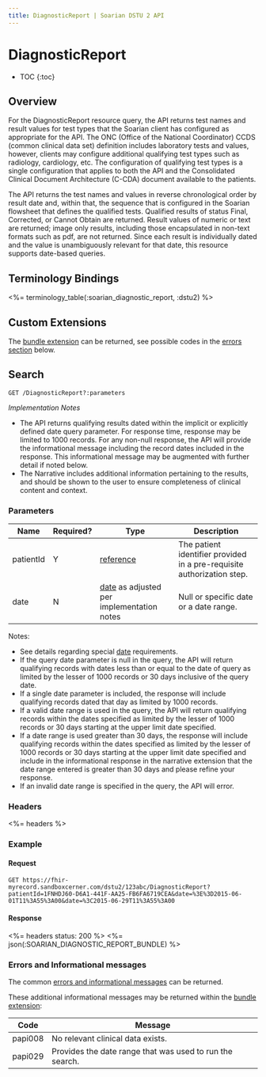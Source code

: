 ```yaml
---
title: DiagnosticReport | Soarian DSTU 2 API
---
```

 
# DiagnosticReport

* TOC
{:toc}

## Overview

For the DiagnosticReport resource query, the API returns test names and result values for test types that the Soarian client has configured as appropriate for the API.  The ONC (Office of the National Coordinator) CCDS (common clinical data set) definition includes laboratory tests and values, however, clients may configure additional qualifying test types such as radiology, cardiology, etc.  The configuration of qualifying test types is a single configuration that applies to both the API and the Consolidated Clinical Document Architecture (C-CDA) document available to the patients. 

The API returns the test names and values in reverse chronological order by result date and, within that, the sequence that is configured in the Soarian flowsheet that defines the qualified tests.  Qualified results of status Final, Corrected, or Cannot Obtain are returned.  Result values of numeric or text are returned; image only results, including those encapsulated in non-text formats such as pdf, are not returned.  Since each result is individually dated and the value is unambiguously relevant for that date, this resource supports date-based queries.

## Terminology Bindings      

<%= terminology_table(:soarian_diagnostic_report, :dstu2) %>

## Custom Extensions
The [bundle extension] can be returned, see possible codes in the [errors section] below.

## Search

    GET /DiagnosticReport?:parameters
    
_Implementation Notes_

* The API returns qualifying results dated within the implicit or explicitly defined date query parameter.  For response time, response may be limited to 1000 records.  For any non-null response, the API will provide the informational message including the record dates included in the response.  This informational message may be augmented with further detail if noted below.    
* The Narrative includes additional information pertaining to the results, and should be shown to the user to ensure completeness of clinical content and context.

### Parameters

|Name |Required? | Type | Description
| --- | --- | --- | --- |
| patientId | Y | [reference](http://hl7.org/fhir/DSTU2/search.html#reference) | The patient identifier provided in a pre-requisite authorization step. |
| date | N | [date](http://hl7.org/fhir/DSTU2/search.html#date) as adjusted per implementation notes | Null or specific date or a date range. |

Notes:

* See details regarding special [date](../../#special-information-regarding-date-parameters) requirements.
* If the query date parameter is null in the query, the API will return qualifying records with dates less than or equal to the date of query as limited by the lesser of 1000 records or 30 days inclusive of the query date.  
* If a single date parameter is included, the response will include qualifying records dated that day as limited by 1000 records.  
* If a valid date range is used in the query, the API will return qualifying records within the dates specified as limited by the lesser of 1000 records or 30 days starting at the upper limit date specified.
* If a date range is used greater than 30 days, the response will include qualifying records within the dates specified as limited by the lesser of 1000 records or 30 days starting at the upper limit date specified and include in the informational response in the narrative extension that the date range entered is greater than 30 days and please refine your response.
* If an invalid date range is specified in the query, the API will error.

### Headers 

<%= headers %>

### Example   

#### Request   

    GET https://fhir-myrecord.sandboxcerner.com/dstu2/123abc/DiagnosticReport?patientId=1FNHDJ60-D6A1-441F-AA25-FB6FA6719CEA&date=%3E%3D2015-06-01T11%3A55%3A00&date=%3C2015-06-29T11%3A55%3A00
    
#### Response

<%= headers status: 200 %>
<%= json(:SOARIAN_DIAGNOSTIC_REPORT_BUNDLE) %>

### Errors and Informational messages

The common [errors and informational messages](../../common-errors) can be returned.

These additional informational messages may be returned within the [bundle extension]:

| Code | Message |
| --- | --- |
| papi008 | No relevant clinical data exists.|
| papi029 | Provides the date range that was used to run the search.|   

[bundle extension]: ../../#bundle-message-extension
[errors section]: #errors-and-informational-messages

